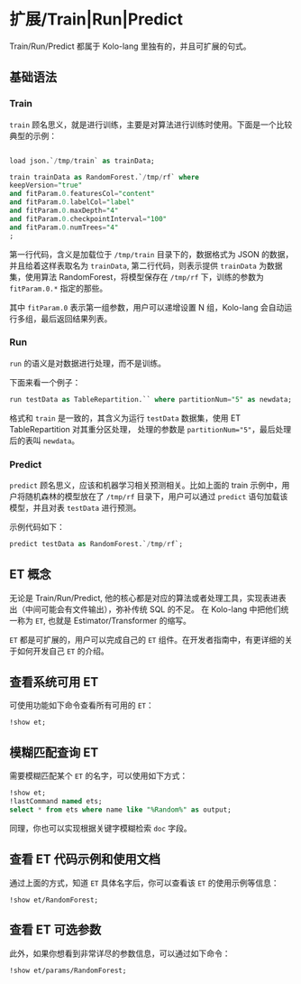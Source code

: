 # 扩展/Train|Run|Predict

Train/Run/Predict 都属于 Kolo-lang 里独有的，并且可扩展的句式。

## 基础语法

### Train

`train` 顾名思义，就是进行训练，主要是对算法进行训练时使用。下面是一个比较典型的示例：

```sql

load json.`/tmp/train` as trainData;

train trainData as RandomForest.`/tmp/rf` where
keepVersion="true"
and fitParam.0.featuresCol="content"
and fitParam.0.labelCol="label"
and fitParam.0.maxDepth="4"
and fitParam.0.checkpointInterval="100"
and fitParam.0.numTrees="4"
;
```




第一行代码，含义是加载位于 `/tmp/train` 目录下的，数据格式为 JSON 的数据，并且给着这样表取名为 `trainData`, 
第二行代码，则表示提供 `trainData` 为数据集，使用算法 RandomForest，将模型保存在 `/tmp/rf` 下，训练的参数为 `fitParam.0.*` 指定的那些。


其中 `fitParam.0` 表示第一组参数，用户可以递增设置 N 组，Kolo-lang 会自动运行多组，最后返回结果列表。

### Run

`run` 的语义是对数据进行处理，而不是训练。

下面来看一个例子：

```sql
run testData as TableRepartition.`` where partitionNum="5" as newdata; 
```

格式和 `train` 是一致的，其含义为运行 `testData` 数据集，使用 ET TableRepartition 对其重分区处理，
处理的参数是 `partitionNum="5"`，最后处理后的表叫 `newdata`。


### Predict

`predict` 顾名思义，应该和机器学习相关预测相关。比如上面的 train 示例中，用户将随机森林的模型放在了
`/tmp/rf` 目录下，用户可以通过 `predict` 语句加载该模型，并且对表 `testData` 进行预测。

示例代码如下：

```sql
predict testData as RandomForest.`/tmp/rf`;
```


## ET 概念

无论是 Train/Run/Predict, 他的核心都是对应的算法或者处理工具，实现表进表出（中间可能会有文件输出），弥补传统 SQL 的不足。
在 Kolo-lang 中把他们统一称为 `ET`, 也就是 Estimator/Transformer 的缩写。

`ET` 都是可扩展的，用户可以完成自己的 `ET` 组件。在开发者指南中，有更详细的关于如何开发自己 `ET` 的介绍。

## 查看系统可用 ET

可使用功能如下命令查看所有可用的 `ET`：

```
!show et;
```

## 模糊匹配查询 ET

需要模糊匹配某个 `ET` 的名字，可以使用如下方式：

```sql
!show et;
!lastCommand named ets;
select * from ets where name like "%Random%" as output;
```

同理，你也可以实现根据关键字模糊检索 `doc` 字段。

## 查看 ET 代码示例和使用文档

通过上面的方式，知道 `ET` 具体名字后，你可以查看该 `ET` 的使用示例等信息：

```
!show et/RandomForest;
```

## 查看 ET 可选参数

此外，如果你想看到非常详尽的参数信息，可以通过如下命令：

```
!show et/params/RandomForest;
```







